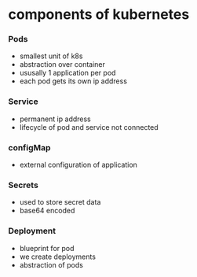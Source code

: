 # components of kubernetes

### Pods
- smallest unit of k8s
- abstraction over container
- ususally 1 application per pod
- each pod gets its own ip address
### Service
- permanent ip address
- lifecycle of pod and service not connected
### configMap
- external configuration of application 
### Secrets
- used to store secret data
- base64 encoded
### Deployment
-  blueprint for pod
- we create deployments
- abstraction of pods